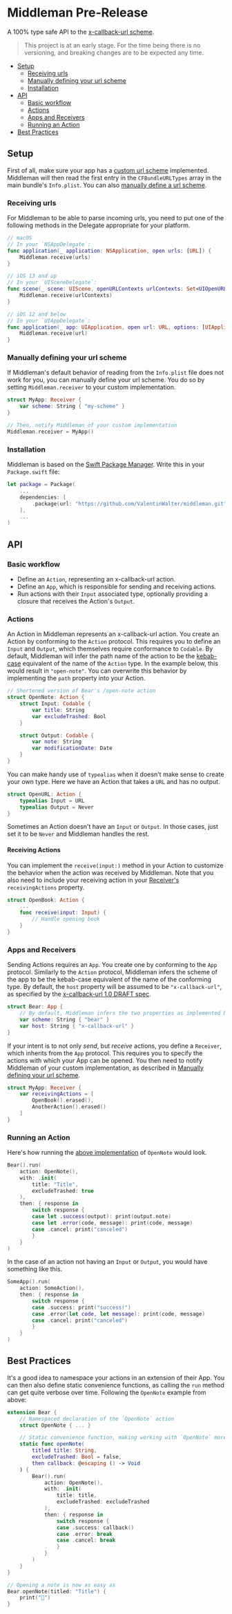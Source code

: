 # Middleman Pre-Release
A 100% type safe API to the [x-callback-url scheme](http://x-callback-url.com). 

> This project is at an early stage. For the time being there is no versioning, and breaking changes are to be expected any time.

* [Setup](#setup)
	+ [Receiving urls](#receiving-urls)
	+ [Manually defining your url scheme](#manually-defining-your-url-scheme)
	+ [Installation](#installation)
* [API](#api)
	+ [Basic workflow](#basic-workflow)
	+ [Actions](#actions)
	+ [Apps and Receivers](#apps-and-receivers)
	+ [Running an Action](#running-an-action)
* [Best Practices](#best-practices)

## Setup
First of all, make sure your app has a [custom url scheme](https://developer.apple.com/documentation/uikit/inter-process_communication/allowing_apps_and_websites_to_link_to_your_content/defining_a_custom_url_scheme_for_your_app) implemented. Middleman will then read the first entry in the `CFBundleURLTypes` array in the main bundle's `Info.plist`. You can also [manually define a url scheme](#manually-defining-your-url-scheme).

### Receiving urls
For Middleman to be able to parse incoming urls, you need to put one of the following methods in the Delegate appropriate for your platform.
```swift
// macOS
// In your `NSAppDelegate`:
func application(_ application: NSApplication, open urls: [URL]) {
    Middleman.receive(urls)
}

// iOS 13 and up
// In your `UISceneDelegate`:
func scene(_ scene: UIScene, openURLContexts urlContexts: Set<UIOpenURLContext>) {
    Middleman.receive(urlContexts)
}

// iOS 12 and below
// In your `UIAppDelegate`:
func application(_ app: UIApplication, open url: URL, options: [UIApplication.OpenURLOptionsKey : Any] = [:]) -> Bool {
    Middleman.receive(url)
}
```

### Manually defining your url scheme
If Middleman's default behavior of reading from the `Info.plist` file does not work for you, you can manually define your url scheme. You do so by setting `Middleman.receiver` to your custom implementation.
```swift
struct MyApp: Receiver {
    var scheme: String { "my-scheme" }
}

// Then, notify Middleman of your custom implementation
Middleman.receiver = MyApp()
```

### Installation
Middleman is based on the [Swift Package Manager](https://swift.org/package-manager/). Write this in your `Package.swift` file:
```swift
let package = Package(
    ...
    dependencies: [
        .package(url: "https://github.com/ValentinWalter/middleman.git", .branch("pre-release"))
    ],
    ...
)
```

## API
### Basic workflow
* Define an `Action`, representing an x-callback-url action.
* Define an `App`, which is responsible for sending and receiving actions.
* Run actions with their `Input` associated type, optionally providing a closure that receives the Action's `Output`.

### Actions
An Action in Middleman represents an x-callback-url action. You create an Action by conforming to the `Action` protocol. This requires you to define an `Input` and `Output`, which themselves require conformance to `Codable`. By default, Middleman will infer the path name of the action to be the [kebab-case](https://en.wikipedia.org/wiki/Letter_case#Special_case_styles) equivalent of the name of the `Action` type. In the example below, this would result in `"open-note"`. You can overwrite this behavior by implementing the `path` property into your Action.
```swift
// Shortened version of Bear's /open-note action
struct OpenNote: Action {
    struct Input: Codable {
        var title: String
        var excludeTrashed: Bool
    }

    struct Output: Codable {
        var note: String
        var modificationDate: Date
    }
}
```

You can make handy use of `typealias` when it doesn't make sense to create your own type. Here we have an Action that takes a `URL` and has no output.
```swift
struct OpenURL: Action {
    typealias Input = URL
    typealias Output = Never
}
```
Sometimes an Action doesn't have an `Input` or `Output`. In those cases, just set it to be `Never` and Middleman handles the rest.

#### Receiving Actions
You can implement the `receive(input:)` method in your Action to customize the behavior when the action was received by Middleman. Note that you also need to include your receiving action in your [Receiver's](#apps-and-receivers) `receivingActions` property.
```swift
struct OpenBook: Action {
    ...
    func receive(input: Input) {
        // Handle opening book
    }
}
```

### Apps and Receivers
Sending Actions requires an `App`. You create one by conforming to the `App` protocol. Similarly to the `Action` protocol, Middleman infers the scheme of the app to be the kebab-case equivalent of the name of the conforming type. By default, the `host` property will be assumed to be `"x-callback-url"`, as specified by the [x-callback-url 1.0 DRAFT spec](http://x-callback-url.com/specifications/).
```swift
struct Bear: App {
    // By default, Middleman infers the two properties as implemented below
    var scheme: String { "bear" }
    var host: String { "x-callback-url" }
}
```

If your intent is to not only *send*, but *receive* actions, you define a `Receiver`, which inherits from the `App` protocol.  This requires you to specify the actions with which your App can be opened. You then need to notify Middleman of your custom implementation, as described in [Manually defining your url scheme](#manually-defining-your-url-scheme).
```swift
struct MyApp: Receiver {
    var receivingActions = [
        OpenBook().erased(),
        AnotherAction().erased()
    ]
}
```

### Running an Action
Here's how running the [above implementation](#actions) of `OpenNote` would look.
```swift
Bear().run(
    action: OpenNote(),
    with: .init(
        title: "Title",
        excludeTrashed: true
    ),
    then: { response in
        switch response {
        case let .success(output): print(output.note)
        case let .error(code, message): print(code, message)
        case .cancel: print("canceled")
        }
    }
)
```

In the case of an action not having an `Input` or `Output`, you would have something like this.
```swift
SomeApp().run(
    action: SomeAction(),
    then: { response in
        switch response {
        case .success: print("success!")
        case .error(let code, let message): print(code, message)
        case .cancel: print("canceled")
        }
    }
)
```

## Best Practices
It's a good idea to namespace your actions in an extension of their App. You can then also define static convenience functions, as calling the `run` method can get quite verbose over time. Following the `OpenNote` example from above:
```swift
extension Bear {
    // Namespaced declaration of the `OpenNote` action
    struct OpenNote { ... }

    // Static convenience function, making working with `OpenNote` more pleasant
    static func openNote(
        titled title: String,
        excludeTrashed: Bool = false,
        then callback: @escaping () -> Void
    ) {
        Bear().run(
            action: OpenNote(),
            with: .init(
                title: title,
                excludeTrashed: excludeTrashed
            ),
            then: { response in
                switch response {
                case .success: callback()
                case .error: break
                case .cancel: break
                }
            }
        )
    }
}

// Opening a note is now as easy as
Bear.openNote(titled: "Title") {
    print("🥳")
}
```
